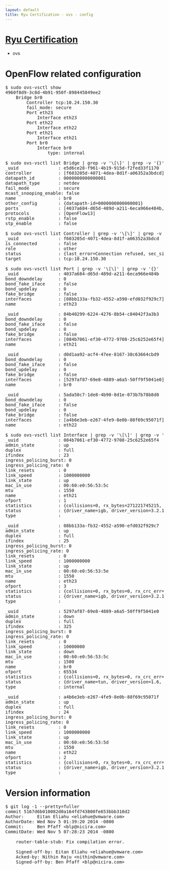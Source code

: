 ```yaml
---
layout: default
title: Ryu Certification - ovs - config
---
```

# [Ryu Certification](http://osrg.github.io/ryu/certification.html)
* ovs 

# OpenFlow related configuration
<pre>
$ sudo ovs-vsctl show
4960f8d9-3c8d-4b91-950f-898445849ee2
    Bridge br0
        Controller tcp:10.24.150.30
        fail_mode: secure
        Port eth23
            Interface eth23
        Port eth22
            Interface eth22
        Port eth21
            Interface eth21
        Port br0
            Interface br0
                type: internal

$ sudo ovs-vsctl list Bridge | grep -v '\[\]' | grep -v '{}'
_uuid               : e5d6ce28-f961-4b19-915d-f2fed33f1170
controller          : [f603205d-4071-4dea-8d1f-a06352a3bdcd]
datapath_id         : 0000000000000001
datapath_type       : netdev
fail_mode           : secure
mcast_snooping_enable: false
name                : br0
other_config        : {datapath-id=0000000000000001}
ports               : [4037a684-d65d-489d-a211-6eca966e484b, 5ada50c7-1de8-4b90-8d1e-073b7b78b8d0, 84b40299-6224-4276-8b54-c84042f3a3b3, d0d1aa92-acf4-47ee-8167-38c63664cbd9]
protocols           : [OpenFlow13]
rstp_enable         : false
stp_enable          : false

$ sudo ovs-vsctl list Controller | grep -v '\[\]' | grep -v '{}'
_uuid               : f603205d-4071-4dea-8d1f-a06352a3bdcd
is_connected        : false
role                : other
status              : {last_error=Connection refused, sec_since_connect=682, sec_since_disconnect=6, state=BACKOFF}
target              : tcp:10.24.150.30

$ sudo ovs-vsctl list Port | grep -v '\[\]' | grep -v '{}'
_uuid               : 4037a684-d65d-489d-a211-6eca966e484b
bond_downdelay      : 0
bond_fake_iface     : false
bond_updelay        : 0
fake_bridge         : false
interfaces          : [08bb133a-fb32-4552-a590-efd032f929c7]
name                : eth23

_uuid               : 84b40299-6224-4276-8b54-c84042f3a3b3
bond_downdelay      : 0
bond_fake_iface     : false
bond_updelay        : 0
fake_bridge         : false
interfaces          : [084b7061-ef30-4772-9708-25c6252e65f4]
name                : eth21

_uuid               : d0d1aa92-acf4-47ee-8167-38c63664cbd9
bond_downdelay      : 0
bond_fake_iface     : false
bond_updelay        : 0
fake_bridge         : false
interfaces          : [5297af87-69e8-4889-a6a5-50ff9f5041e0]
name                : br0

_uuid               : 5ada50c7-1de8-4b90-8d1e-073b7b78b8d0
bond_downdelay      : 0
bond_fake_iface     : false
bond_updelay        : 0
fake_bridge         : false
interfaces          : [a4b6e3eb-e267-4fe9-8e0b-88f69c95071f]
name                : eth22

$ sudo ovs-vsctl list Interface | grep -v '\[\]' | grep -v '{}'
_uuid               : 084b7061-ef30-4772-9708-25c6252e65f4
admin_state         : up
duplex              : full
ifindex             : 23
ingress_policing_burst: 0
ingress_policing_rate: 0
link_resets         : 0
link_speed          : 1000000000
link_state          : up
mac_in_use          : 00:60:e0:56:53:5c
mtu                 : 1550
name                : eth21
ofport              : 1
statistics          : {collisions=0, rx_bytes=271221745215, rx_crc_err=0, rx_dropped=0, rx_errors=0, rx_frame_err=0, rx_over_err=0, rx_packets=180926070, tx_bytes=0, tx_dropped=0, tx_errors=0, tx_packets=0}
status              : {driver_name=igb, driver_version=3.2.10-k, firmware_version=2.10-9}
type                : 

_uuid               : 08bb133a-fb32-4552-a590-efd032f929c7
admin_state         : up
duplex              : full
ifindex             : 25
ingress_policing_burst: 0
ingress_policing_rate: 0
link_resets         : 0
link_speed          : 1000000000
link_state          : up
mac_in_use          : 00:60:e0:56:53:5e
mtu                 : 1550
name                : eth23
ofport              : 3
statistics          : {collisions=0, rx_bytes=0, rx_crc_err=0, rx_dropped=0, rx_errors=0, rx_frame_err=0, rx_over_err=0, rx_packets=0, tx_bytes=14469451500, tx_dropped=0, tx_errors=0, tx_packets=9646301}
status              : {driver_name=igb, driver_version=3.2.10-k, firmware_version=2.10-9}
type                : 

_uuid               : 5297af87-69e8-4889-a6a5-50ff9f5041e0
admin_state         : down
duplex              : full
ifindex             : 325
ingress_policing_burst: 0
ingress_policing_rate: 0
link_resets         : 0
link_speed          : 10000000
link_state          : down
mac_in_use          : 00:60:e0:56:53:5c
mtu                 : 1500
name                : br0
ofport              : 65534
statistics          : {collisions=0, rx_bytes=0, rx_crc_err=0, rx_dropped=0, rx_errors=0, rx_frame_err=0, rx_over_err=0, rx_packets=0, tx_bytes=0, tx_dropped=0, tx_errors=0, tx_packets=0}
status              : {driver_name=tun, driver_version=1.6, firmware_version=N/A}
type                : internal

_uuid               : a4b6e3eb-e267-4fe9-8e0b-88f69c95071f
admin_state         : up
duplex              : full
ifindex             : 24
ingress_policing_burst: 0
ingress_policing_rate: 0
link_resets         : 0
link_speed          : 1000000000
link_state          : up
mac_in_use          : 00:60:e0:56:53:5d
mtu                 : 1550
name                : eth22
ofport              : 2
statistics          : {collisions=0, rx_bytes=0, rx_crc_err=0, rx_dropped=0, rx_errors=0, rx_frame_err=0, rx_over_err=0, rx_packets=0, tx_bytes=160778554232, tx_dropped=0, tx_errors=0, tx_packets=107236041}
status              : {driver_name=igb, driver_version=3.2.10-k, firmware_version=2.10-9}
type                : 
</pre>

# Version information
<pre>
$ git log -1 --pretty=fuller
commit 5167d6b010082d0a164fd743800fe653bbb310d2
Author:     Eitan Eliahu &lt;eliahue@vmware.com&gt;
AuthorDate: Wed Nov 5 01:39:20 2014 -0800
Commit:     Ben Pfaff &lt;blp@nicira.com&gt;
CommitDate: Wed Nov 5 07:28:23 2014 -0800

    router-table-stub: Fix compilation error.
    
    Signed-off-by: Eitan Eliahu &lt;eliahue@vmware.com&gt;
    Acked-by: Nithin Raju &lt;nithin@vmware.com&gt;
    Signed-off-by: Ben Pfaff &lt;blp@nicira.com&gt;
</pre>
